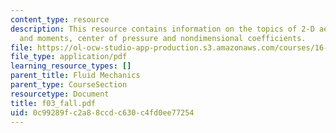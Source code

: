 ```yaml
---
content_type: resource
description: This resource contains information on the topics of 2-D aerodynamic forces
  and moments, center of pressure and nondimensional coefficients.
file: https://ol-ocw-studio-app-production.s3.amazonaws.com/courses/16-01-unified-engineering-i-ii-iii-iv-fall-2005-spring-2006/0c99289fc2a88ccdc630c4fd0ee77254_f03_fall.pdf
file_type: application/pdf
learning_resource_types: []
parent_title: Fluid Mechanics
parent_type: CourseSection
resourcetype: Document
title: f03_fall.pdf
uid: 0c99289f-c2a8-8ccd-c630-c4fd0ee77254
---
```

